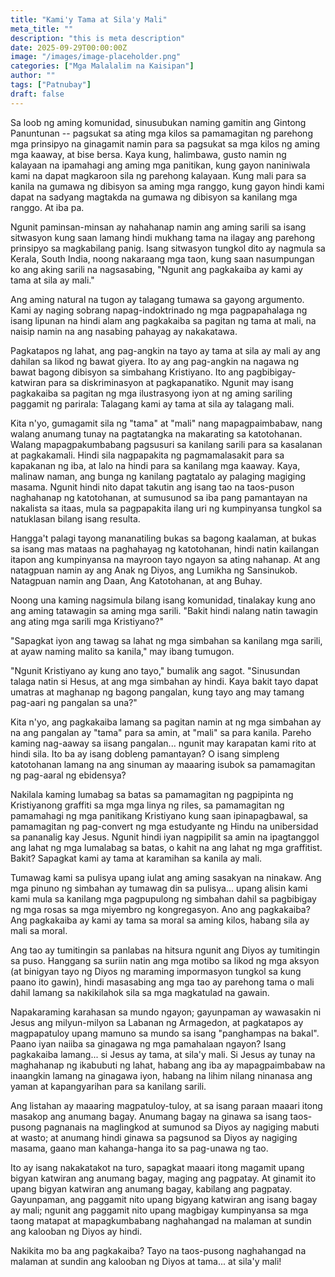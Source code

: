 ```yaml
---
title: "Kami'y Tama at Sila'y Mali"
meta_title: ""
description: "this is meta description"
date: 2025-09-29T00:00:00Z
image: "/images/image-placeholder.png"
categories: ["Mga Malalalim na Kaisipan"]
author: ""
tags: ["Patnubay"]
draft: false
---
```


Sa loob ng aming komunidad, sinusubukan naming gamitin ang Gintong Panuntunan -- pagsukat sa ating mga kilos sa pamamagitan ng parehong mga prinsipyo na ginagamit namin para sa pagsukat sa mga kilos ng aming mga kaaway, at bise bersa. Kaya kung, halimbawa, gusto namin ng kalayaan na ipamahagi ang aming mga panitikan, kung gayon naniniwala kami na dapat magkaroon sila ng parehong kalayaan. Kung mali para sa kanila na gumawa ng dibisyon sa aming mga ranggo, kung gayon hindi kami dapat na sadyang magtakda na gumawa ng dibisyon sa kanilang mga ranggo. At iba pa.  
  
Ngunit paminsan-minsan ay nahahanap namin ang aming sarili sa isang sitwasyon kung saan lamang hindi mukhang tama na ilagay ang parehong prinsipyo sa magkabilang panig. Isang sitwasyon tungkol dito ay nagmula sa Kerala, South India, noong nakaraang mga taon, kung saan nasumpungan ko ang aking sarili na nagsasabing, "Ngunit ang pagkakaiba ay kami ay tama at sila ay mali."  
  
Ang aming natural na tugon ay talagang tumawa sa gayong argumento. Kami ay naging sobrang napag-indoktrinado ng mga pagpapahalaga ng isang lipunan na hindi alam ang pagkakaiba sa pagitan ng tama at mali, na naisip namin na ang nasabing pahayag ay nakakatawa.  
  
Pagkatapos ng lahat, ang pag-angkin na tayo ay tama at sila ay mali ay ang dahilan sa likod ng bawat giyera. Ito ay ang pag-angkin na nagawa ng bawat bagong dibisyon sa simbahang Kristiyano. Ito ang pagbibigay-katwiran para sa diskriminasyon at pagkapanatiko. Ngunit may isang pagkakaiba sa pagitan ng mga ilustrasyong iyon at ng aming sariling paggamit ng parirala: Talagang kami ay tama at sila ay talagang mali.  
  
Kita n'yo, gumagamit sila ng "tama" at "mali" nang mapagpaimbabaw, nang walang anumang tunay na pagtatangka na makarating sa katotohanan. Walang mapagpakumbabang pagsusuri sa kanilang sarili para sa kasalanan at pagkakamali. Hindi sila nagpapakita ng pagmamalasakit para sa kapakanan ng iba, at lalo na hindi para sa kanilang mga kaaway. Kaya, malinaw naman, ang bunga ng kanilang pagtatalo ay palaging magiging masama. Ngunit hindi nito dapat takutin ang isang tao na taos-puson naghahanap ng katotohanan, at sumusunod sa iba pang pamantayan na nakalista sa itaas, mula sa pagpapakita ilang uri ng kumpinyansa tungkol sa natuklasan bilang isang resulta.  
  
Hangga't palagi tayong mananatiling bukas sa bagong kaalaman, at bukas sa isang mas mataas na paghahayag ng katotohanan, hindi natin kailangan itapon ang kumpinyansa na mayroon tayo ngayon sa ating nahanap. At ang natagpuan namin ay ang Anak ng Diyos, ang Lumikha ng Sansinukob. Natagpuan namin ang Daan, Ang Katotohanan, at ang Buhay.  
  
Noong una kaming nagsimula bilang isang komunidad, tinalakay kung ano ang aming tatawagin sa aming mga sarili. "Bakit hindi nalang natin tawagin ang ating mga sarili mga Kristiyano?"  
  
"Sapagkat iyon ang tawag sa lahat ng mga simbahan sa kanilang mga sarili, at ayaw naming malito sa kanila," may ibang tumugon.  
  
"Ngunit Kristiyano ay kung ano tayo," bumalik ang sagot. "Sinusundan talaga natin si Hesus, at ang mga simbahan ay hindi. Kaya bakit tayo dapat umatras at maghanap ng bagong pangalan, kung tayo ang may tamang pag-aari ng pangalan sa una?"  
  
Kita n'yo, ang pagkakaiba lamang sa pagitan namin at ng mga simbahan ay na ang pangalan ay "tama" para sa amin, at "mali" sa para kanila. Pareho kaming nag-aaway sa iisang pangalan... ngunit may karapatan kami rito at hindi sila. Ito ba ay isang dobleng pamantayan? O isang simpleng katotohanan lamang na ang sinuman ay maaaring isubok sa pamamagitan ng pag-aaral ng ebidensya?  
  
Nakilala kaming lumabag sa batas sa pamamagitan ng pagpipinta ng Kristiyanong graffiti sa mga mga linya ng riles, sa pamamagitan ng pamamahagi ng mga panitikang Kristiyano kung saan ipinapagbawal, sa pamamagitan ng pag-convert ng mga estudyante ng Hindu na unibersidad sa pananalig kay Jesus. Ngunit hindi iyan nagpipilit sa amin na ipagtanggol ang lahat ng mga lumalabag sa batas, o kahit na ang lahat ng mga graffitist. Bakit? Sapagkat kami ay tama at karamihan sa kanila ay mali.  
  
Tumawag kami sa pulisya upang iulat ang aming sasakyan na ninakaw. Ang mga pinuno ng simbahan ay tumawag din sa pulisya... upang alisin kami kami mula sa kanilang mga pagpupulong ng simbahan dahil sa pagbibigay ng mga rosas sa mga miyembro ng kongregasyon. Ano ang pagkakaiba? Ang pagkakaiba ay kami ay tama sa moral sa aming kilos, habang sila ay mali sa moral.  
  
Ang tao ay tumitingin sa panlabas na hitsura ngunit ang Diyos ay tumitingin sa puso. Hanggang sa suriin natin ang mga motibo sa likod ng mga aksyon (at binigyan tayo ng Diyos ng maraming impormasyon tungkol sa kung paano ito gawin), hindi masasabing ang mga tao ay parehong tama o mali dahil lamang sa nakikilahok sila sa mga magkatulad na gawain.  
  
Napakaraming karahasan sa mundo ngayon; gayunpaman ay wawasakin ni Jesus ang milyun-milyon sa Labanan ng Armagedon, at pagkatapos ay magpapatuloy upang mamuno sa mundo sa isang "panghampas na bakal". Paano iyan naiiba sa ginagawa ng mga pamahalaan ngayon? Isang pagkakaiba lamang... si Jesus ay tama, at sila'y mali. Si Jesus ay tunay na maghahanap ng ikabubuti ng lahat, habang ang iba ay mapagpaimbabaw na inaangkin lamang na ginagawa iyon, habang na lihim nilang ninanasa ang yaman at kapangyarihan para sa kanilang sarili.  
  
Ang listahan ay maaaring magpatuloy-tuloy, at sa isang paraan maaari itong masakop ang anumang bagay. Anumang bagay na ginawa sa isang taos-pusong pagnanais na maglingkod at sumunod sa Diyos ay nagiging mabuti at wasto; at anumang hindi ginawa sa pagsunod sa Diyos ay nagiging masama, gaano man kahanga-hanga ito sa pag-unawa ng tao.  
  
Ito ay isang nakakatakot na turo, sapagkat maaari itong magamit upang bigyan katwiran ang anumang bagay, maging ang pagpatay. At ginamit ito upang bigyan katwiran ang anumang bagay, kabilang ang pagpatay. Gayunpaman, ang paggamit nito upang bigyang katwiran ang isang bagay ay mali; ngunit ang paggamit nito upang magbigay kumpinyansa sa mga taong matapat at mapagkumbabang naghahangad na malaman at sundin ang kalooban ng Diyos ay hindi.  
  
Nakikita mo ba ang pagkakaiba? Tayo na taos-pusong naghahangad na malaman at sundin ang kalooban ng Diyos at tama... at sila'y mali!  
